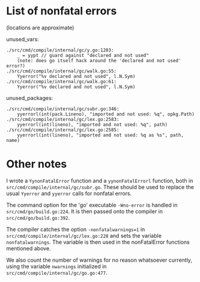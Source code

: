 # List of nonfatal errors

(locations are approximate)

unused_vars:

	./src/cmd/compile/internal/gc/y.go:1203:
		_ = yypt // guard against "declared and not used"
		(note: does go itself hack around the 'declared and not used' error?)
	./src/cmd/compile/internal/gc/walk.go:55:
		Yyerror("%v declared and not used", l.N.Sym)
	./src/cmd/compile/internal/gc/walk.go:61:
		Yyerror("%v declared and not used", l.N.Sym)

unused_packages:

	./src/cmd/compile/internal/gc/subr.go:346:
		yyerrorl(int(pack.Lineno), "imported and not used: %q", opkg.Path)
	./src/cmd/compile/internal/gc/lex.go:2583:
		yyerrorl(int(lineno), "imported and not used: %q", path)
	./src/cmd/compile/internal/gc/lex.go:2585:
		yyerrorl(int(lineno), "imported and not used: %q as %s", path, name)


# Other notes

I wrote a `YynonFatalError` function and a `yynonFatalErrorl` function, both in `src/cmd/compile/internal/gc/subr.go`. These should be used to replace the usual `Yyerror` and `yyerror` calls for nonfatal errors.

The command option for the 'go' executable `-Wno-error` is handled in `src/cmd/go/build.go:224`. It is then passed onto the compiler in `src/cmd/go/build.go:392`.

The compiler catches the option `-nonfatalwarnings=1` in `src/cmd/compile/internal/gc/lex.go:228` and sets the variable `nonfatalwarnings`. The variable is then used in the nonFatalError functions mentioned above.

We also count the number of warnings for no reason whatsoever currently, using the variable `nwarnings` initialized in `src/cmd/compile/internal/gc/go.go:477`.
